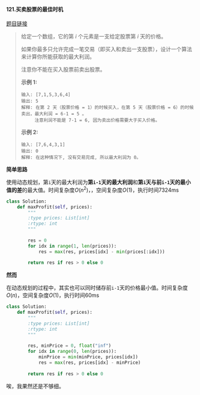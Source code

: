 #### 121.买卖股票的最佳时机
[题目链接](https://leetcode-cn.com/problems/best-time-to-buy-and-sell-stock/)
> 给定一个数组，它的第 *i* 个元素是一支给定股票第 *i* 天的价格。
>
> 如果你最多只允许完成一笔交易（即买入和卖出一支股票），设计一个算法来计算你所能获取的最大利润。
>
> 注意你不能在买入股票前卖出股票。
>
> **示例 1:**
>
> ```
> 输入: [7,1,5,3,6,4]
> 输出: 5
> 解释: 在第 2 天（股票价格 = 1）的时候买入，在第 5 天（股票价格 = 6）的时候卖出，最大利润 = 6-1 = 5 。
>      注意利润不能是 7-1 = 6, 因为卖出价格需要大于买入价格。
> ```
>
> **示例 2:**
>
> ```
> 输入: [7,6,4,3,1]
> 输出: 0
> 解释: 在这种情况下, 没有交易完成, 所以最大利润为 0。
> ```

**简单思路**

使用动态规划，第```i```天的最大利润为**第```i-1```天的最大利润**和**第```i```天与前```i-1```天的最小值的差**的最大值。时间复杂度$O(n^2)$，，空间复杂度$O(1)$，执行时间7324ms

```python
class Solution:
    def maxProfit(self, prices):
        """
        :type prices: List[int]
        :rtype: int
        """
        
        res = 0
        for idx in range(1, len(prices)):
            res = max(res, prices[idx] - min(prices[:idx]))
                      
        return res if res > 0 else 0
```

**然而**

在动态规划的过程中，其实也可以同时储存前```i-1```天的价格最小值。时间复杂度$O(n)$，空间复杂度$O(1)$，执行时间60ms

```python
class Solution:
    def maxProfit(self, prices):
        """
        :type prices: List[int]
        :rtype: int
        """
        
        res, minPrice = 0, float("inf")
        for idx in range(0, len(prices)):
            minPrice = min(minPrice, prices[idx])
            res = max(res, prices[idx] - minPrice) 
                      
        return res if res > 0 else 0
```

唉，我果然还是不够细。